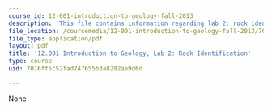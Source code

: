 ```yaml
---
course_id: 12-001-introduction-to-geology-fall-2013
description: 'This file contains information regarding lab 2: rock identification.'
file_location: /coursemedia/12-001-introduction-to-geology-fall-2013/7016ff5c52fad747655b3a8292ae9d6d_MIT12_001F13_Lab2_Instrctn.pdf
file_type: application/pdf
layout: pdf
title: '12.001 Introduction to Geology, Lab 2: Rock Identification'
type: course
uid: 7016ff5c52fad747655b3a8292ae9d6d

---
```

None